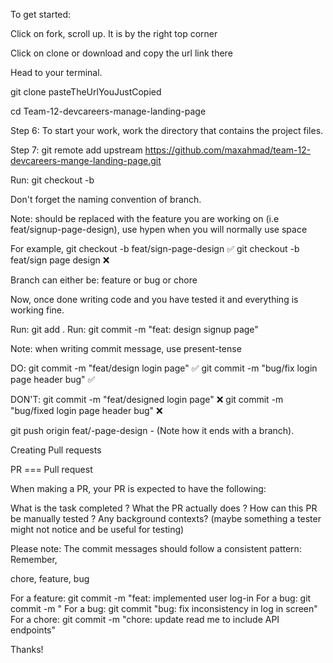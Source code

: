 To get started:

Click on fork, scroll up. It is by the right top corner

Click on clone or download and copy the url link there

Head to your terminal.

git clone pasteTheUrlYouJustCopied

cd Team-12-devcareers-manage-landing-page

Step 6: To start your work, work the directory that contains the project files.

Step 7: git remote add upstream https://github.com/maxahmad/team-12-devcareers-mange-landing-page.git

Run: git checkout -b <nameOfBranch>

Don't forget the naming convention of branch.

Note: <nameOfBranch> should be replaced with the feature you are working on (i.e feat/signup-page-design), use hypen when you will normally use space

For example,
git checkout -b feat/sign-page-design ✅
git checkout -b feat/sign page design ❌

Branch can either be: feature or bug or chore

Now, once done writing code and you have tested it and everything is working fine.

Run: git add .
Run: git commit -m "feat: design signup page"

Note: when writing commit message, use present-tense

DO:
git commit -m "feat/design login page" ✅
git commit -m "bug/fix login page header bug" ✅

DON'T:
git commit -m "feat/designed login page" ❌
git commit -m "bug/fixed login page header bug" ❌

git push origin feat/-page-design - (Note how it ends with a branch).

Creating Pull requests

PR === Pull request

When making a PR, your PR is expected to have the following:

What is the task completed ?
What the PR actually does ?
How can this PR be manually tested ?
Any background contexts? (maybe something a tester might not notice and be useful for testing)

Please note: The commit messages should follow a consistent pattern:
Remember,

chore, feature, bug

For a feature:
git commit -m "feat: implemented user log-in For a bug: git commit -m "
For a bug:
git commit "bug: fix inconsistency in log in screen"
For a chore:
git commit -m "chore: update read me to include API endpoints"

Thanks!
